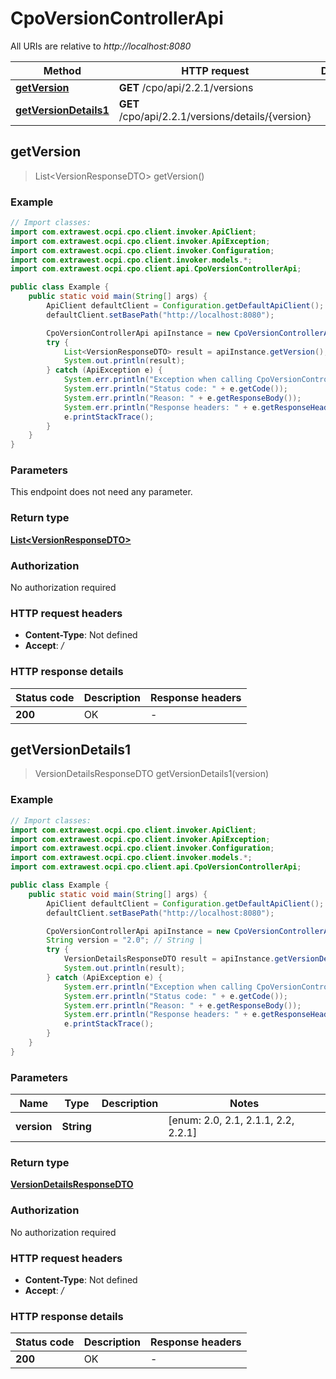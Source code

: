 # CpoVersionControllerApi

All URIs are relative to *http://localhost:8080*

| Method | HTTP request | Description |
|------------- | ------------- | -------------|
| [**getVersion**](CpoVersionControllerApi.md#getVersion) | **GET** /cpo/api/2.2.1/versions |  |
| [**getVersionDetails1**](CpoVersionControllerApi.md#getVersionDetails1) | **GET** /cpo/api/2.2.1/versions/details/{version} |  |



## getVersion

> List&lt;VersionResponseDTO&gt; getVersion()



### Example

```java
// Import classes:
import com.extrawest.ocpi.cpo.client.invoker.ApiClient;
import com.extrawest.ocpi.cpo.client.invoker.ApiException;
import com.extrawest.ocpi.cpo.client.invoker.Configuration;
import com.extrawest.ocpi.cpo.client.invoker.models.*;
import com.extrawest.ocpi.cpo.client.api.CpoVersionControllerApi;

public class Example {
    public static void main(String[] args) {
        ApiClient defaultClient = Configuration.getDefaultApiClient();
        defaultClient.setBasePath("http://localhost:8080");

        CpoVersionControllerApi apiInstance = new CpoVersionControllerApi(defaultClient);
        try {
            List<VersionResponseDTO> result = apiInstance.getVersion();
            System.out.println(result);
        } catch (ApiException e) {
            System.err.println("Exception when calling CpoVersionControllerApi#getVersion");
            System.err.println("Status code: " + e.getCode());
            System.err.println("Reason: " + e.getResponseBody());
            System.err.println("Response headers: " + e.getResponseHeaders());
            e.printStackTrace();
        }
    }
}
```

### Parameters

This endpoint does not need any parameter.

### Return type

[**List&lt;VersionResponseDTO&gt;**](VersionResponseDTO.md)

### Authorization

No authorization required

### HTTP request headers

- **Content-Type**: Not defined
- **Accept**: */*


### HTTP response details
| Status code | Description | Response headers |
|-------------|-------------|------------------|
| **200** | OK |  -  |


## getVersionDetails1

> VersionDetailsResponseDTO getVersionDetails1(version)



### Example

```java
// Import classes:
import com.extrawest.ocpi.cpo.client.invoker.ApiClient;
import com.extrawest.ocpi.cpo.client.invoker.ApiException;
import com.extrawest.ocpi.cpo.client.invoker.Configuration;
import com.extrawest.ocpi.cpo.client.invoker.models.*;
import com.extrawest.ocpi.cpo.client.api.CpoVersionControllerApi;

public class Example {
    public static void main(String[] args) {
        ApiClient defaultClient = Configuration.getDefaultApiClient();
        defaultClient.setBasePath("http://localhost:8080");

        CpoVersionControllerApi apiInstance = new CpoVersionControllerApi(defaultClient);
        String version = "2.0"; // String | 
        try {
            VersionDetailsResponseDTO result = apiInstance.getVersionDetails1(version);
            System.out.println(result);
        } catch (ApiException e) {
            System.err.println("Exception when calling CpoVersionControllerApi#getVersionDetails1");
            System.err.println("Status code: " + e.getCode());
            System.err.println("Reason: " + e.getResponseBody());
            System.err.println("Response headers: " + e.getResponseHeaders());
            e.printStackTrace();
        }
    }
}
```

### Parameters


| Name | Type | Description  | Notes |
|------------- | ------------- | ------------- | -------------|
| **version** | **String**|  | [enum: 2.0, 2.1, 2.1.1, 2.2, 2.2.1] |

### Return type

[**VersionDetailsResponseDTO**](VersionDetailsResponseDTO.md)

### Authorization

No authorization required

### HTTP request headers

- **Content-Type**: Not defined
- **Accept**: */*


### HTTP response details
| Status code | Description | Response headers |
|-------------|-------------|------------------|
| **200** | OK |  -  |

